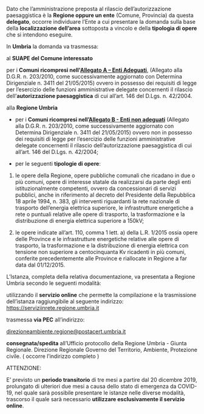 Dato che l’amministrazione preposta al rilascio dell’autorizzazione paesaggistica è la **Regione oppure un ente** (Comune, Provincia) da questa **delegato**, occorre individuare l’Ente a cui presentare la domanda sulla base della **localizzazione dell’area** sottoposta a vincolo e della **tipologia di opere** che si intendono eseguire.

In **Umbria** la domanda va trasmessa:

al **SUAPE del Comune interessato**

per i **Comuni ricompresi nell'[Allegato A – Enti Adeguati](/docs/modulistica/AllegatoA)**, (Allegato alla D.G.R. n. 203/2010, come successivamente aggiornato con Determina Dirigenziale n. 3411 del 21/05/2015) ovvero in possesso dei requisiti di legge per l’esercizio delle funzioni amministrative delegate concernenti il rilascio dell’**autorizzazione paesaggistica** di cui all’art. 146 del D.Lgs. n. 42/2004.

alla **Regione Umbria**

-  per i **Comuni ricompresi nell’[Allegato B - Enti non adeguati](/docs/modulistica/AllegatoB)** (Allegato alla D.G.R. n. 203/2010, come successivamente aggiornato con Determina Dirigenziale n. 3411 del 21/05/2015) ovvero non in possesso dei requisiti di legge per l’esercizio delle funzioni amministrative delegate concernenti il rilascio dell’autorizzazione paesaggistica di cui all’art. 146 del D.Lgs. n. 42/2004;

-	per le seguenti **tipologie di opere**:

1.	le opere della Regione, opere pubbliche comunali che ricadano in due o più comuni, opere di interesse statale  da realizzarsi da parte degli enti istituzionalmente competenti, ovvero da concessionari di servizi pubblici, anche in riferimento al decreto del Presidente della Repubblica 18 aprile 1994, n. 383, gli interventi riguardanti la rete nazionale di trasporto dell’energia elettrica superiore,  le infrastrutture energetiche a rete o puntuali relative alle opere di trasporto, la trasformazione e la distribuzione di energia elettrica superiore a 150kV;

2.	le opere indicate all’art. 110, comma 1 lett. a) della L.R. 1/2015 ossia opere delle Province e le infrastrutture energetiche relative alle opere di trasporto, la trasformazione e la distribuzione di energia elettrica con tensione non superiore a centocinquanta Kv ricadenti in più comuni, conferite precedentemente alle Province e riallocate in Regione a far data dal 01/12/2015.

L’Istanza, completa della relativa documentazione, va presentata a Regione Umbria secondo le seguenti modalità:

utilizzando il **servizio online** che permette la compilazione e la trasmissione dell’istanza raggiungibile al seguente indirizzo: https://serviziinrete.regione.umbria.it

trasmessa **via PEC** all’indirizzo:

direzioneambiente.regione@postacert.umbria.it

**consegnata/spedita** all’Ufficio protocollo della Regione Umbria - Giunta Regionale. Direzione Regionale Governo del Territorio, Ambiente, Protezione civile.  ( occorre l’indirizzo completo )

ATTENZIONE:

E’ previsto un **periodo transitorio** di tre mesi a partire dal 20 dicembre 2019,  prolungato di ulteriori due mesi a causa dello stato di emergenza da COVID-19, nel quale sarà possibile presentare le istanze nelle diverse modalità, trascorso il quale sarà necessario **utilizzare esclusivamente il servizio online**.
